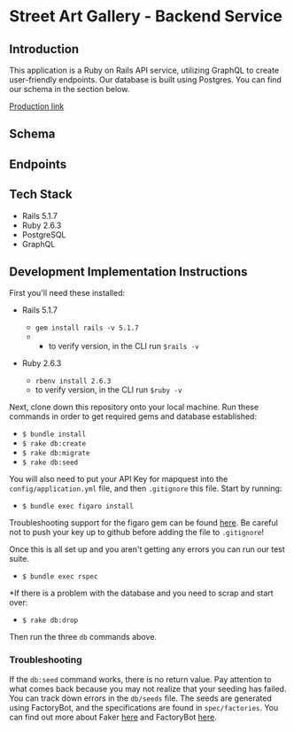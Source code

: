 # Street Art Gallery - Backend Service

## Introduction

This application is a Ruby on Rails API service, utilizing GraphQL to create user-friendly endpoints. Our database is built using Postgres. You can find our schema in the section below.

[Production link](https://streetwalker-backend.herokuapp.com/)

## Schema

## Endpoints

## Tech Stack

- Rails 5.1.7
- Ruby 2.6.3
- PostgreSQL
- GraphQL

## Development Implementation Instructions

First you'll need these installed:

* Rails 5.1.7
  - `gem install rails -v 5.1.7`
  - - to verify version, in the CLI run `$rails -v`

* Ruby 2.6.3
  - `rbenv install 2.6.3`
  - to verify version, in the CLI run `$ruby -v`

Next, clone down this repository onto your local machine. Run these commands in order to get required gems and database established:

- `$ bundle install`
- `$ rake db:create`
- `$ rake db:migrate`
- `$ rake db:seed`

You will also need to put your API Key for mapquest into the `config/application.yml` file, and then `.gitignore` this file. Start by running:

- `$ bundle exec figaro install`

Troubleshooting support for the figaro gem can be found [here](https://github.com/laserlemon/figaro). Be careful not to push your key up to github before adding the file to `.gitignore`!

Once this is all set up and you aren't getting any errors you can run our test suite.

- `$ bundle exec rspec`

*If there is a problem with the database and you need to scrap and start over:

- `$ rake db:drop`

Then run the three `db` commands above.

### Troubleshooting

If the `db:seed` command works, there is no return value. Pay attention to what comes back because you may not realize that your seeding has failed. You can track down errors in the `db/seeds` file. The seeds are generated using FactoryBot, and the specifications are found in `spec/factories`. You can find out more about Faker [here](https://github.com/faker-ruby/faker) and FactoryBot [here](https://github.com/thoughtbot/factory_bot/blob/master/GETTING_STARTED.md).
